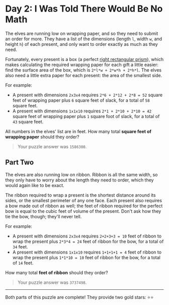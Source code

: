 # Day 2: I Was Told There Would Be No Math

The elves are running low on wrapping paper, and so they need to submit an
order for more. They have a list of the dimensions (length `l`, width `w`, and
height `h`) of each present, and only want to order exactly as much as they
need.

Fortunately, every present is a box (a perfect [right rectangular prism][]),
which makes calculating the required wrapping paper for each gift a little
easier: find the surface area of the box, which is `2*l*w + 2*w*h + 2*h*l`.
The elves also need a little extra paper for each present: the area of the
smallest side.

For example:

- A present with dimensions `2x3x4` requires `2*6 + 2*12 + 2*8 = 52` square
  feet of wrapping paper plus `6` square feet of slack, for a total of `58`
  square feet.
- A present with dimensions `1x1x10` requires `2*1 + 2*10 + 2*10 = 42`
  square feet of wrapping paper plus `1` square foot of slack, for a total
  of `43` square feet.

All numbers in the elves' list are in feet. How many total **square feet of
wrapping paper** should they order?

> Your puzzle answer was `1586300`.

[right rectangular prism]: https://en.wikipedia.org/wiki/Cuboid#Rectangular_cuboid

## Part Two

The elves are also running low on ribbon. Ribbon is all the same width, so
they only have to worry about the length they need to order, which they
would again like to be exact.

The ribbon required to wrap a present is the shortest distance around its
sides, or the smallest perimeter of any one face. Each present also
requires a bow made out of ribbon as well; the feet of ribbon required for
the perfect bow is equal to the cubic feet of volume of the present. Don't
ask how they tie the bow, though; they'll never tell.

For example:

- A present with dimensions `2x3x4` requires `2+2+3+3 = 10` feet of ribbon
  to wrap the present plus `2*3*4 = 24` feet of ribbon for the bow, for a
  total of `34` feet.
- A present with dimensions `1x1x10` requires `1+1+1+1 = 4` feet of ribbon
  to wrap the present plus `1*1*10 = 10` feet of ribbon for the bow, for a
  total of `14` feet.

How many total **feet of ribbon** should they order?

> Your puzzle answer was `3737498`.

----

Both parts of this puzzle are complete! They provide two gold stars: :star::star:
